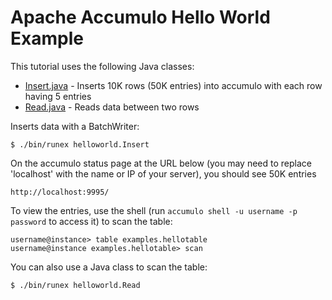 <!--
Licensed to the Apache Software Foundation (ASF) under one or more
contributor license agreements.  See the NOTICE file distributed with
this work for additional information regarding copyright ownership.
The ASF licenses this file to You under the Apache License, Version 2.0
(the "License"); you may not use this file except in compliance with
the License.  You may obtain a copy of the License at

    http://www.apache.org/licenses/LICENSE-2.0

Unless required by applicable law or agreed to in writing, software
distributed under the License is distributed on an "AS IS" BASIS,
WITHOUT WARRANTIES OR CONDITIONS OF ANY KIND, either express or implied.
See the License for the specific language governing permissions and
limitations under the License.
-->
# Apache Accumulo Hello World Example

This tutorial uses the following Java classes:

 * [Insert.java] - Inserts 10K rows (50K entries) into accumulo with each row having 5 entries
 * [Read.java] - Reads data between two rows

Inserts data with a BatchWriter:

    $ ./bin/runex helloworld.Insert

On the accumulo status page at the URL below (you may need to replace 'localhost' with the name or IP of your server), you should see 50K entries

    http://localhost:9995/

To view the entries, use the shell (run `accumulo shell -u username -p password` to access it) to scan the table:

    username@instance> table examples.hellotable
    username@instance examples.hellotable> scan

You can also use a Java class to scan the table:

    $ ./bin/runex helloworld.Read

[Insert.java]: ../src/main/java/org/apache/accumulo/examples/helloworld/Insert.java
[Read.java]: ../src/main/java/org/apache/accumulo/examples/helloworld/Read.java
